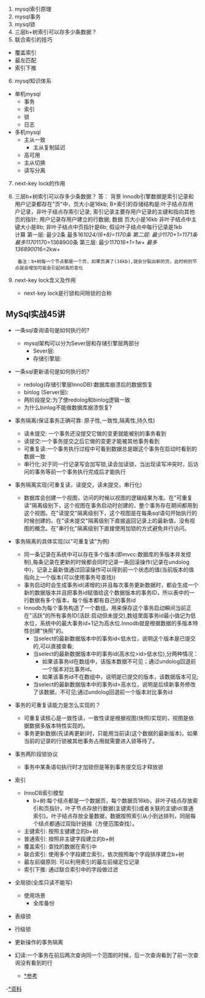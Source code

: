 1. mysql索引原理
2. mysql事务
3. mysql锁 
4. 三层b+树索引可以存多少条数据？
5. 联合索引的技巧
  - 覆盖索引
  - 最左匹配
  - 索引下推
6. mysql知识体系
  - 单机mysql
    - 事务
    - 索引
    - 锁
    - 日志
  - 多机mysql
    - 主从一致
      - 主从复制延迟
    - 高可用 
    - 主从切换
    - 读写分离
7. next-key lock的作用










1. 三层b+树索引可以存多少条数据？
   答：
    背景
      Innodb引擎数据是索引记录和用户记录都存在"页"中，页大小是16kb;
      B+索引的存储结构是:叶子结点存用户记录，非叶子结点存索引记录;
      索引记录主要存用户记录的主键和指向其他页的指针;
      用户记录存用户建立的行数据;
    数据
      页大小是16kb
      非叶子结点中主键大小是8b;
      非叶子结点中页指针是6b;
      假设叶子结点中每行记录是1kb  
    计算
      第一层:
        最少2条
        最多16*1024/(6+8)=1170条
      第二层:
        最少1170+1=1171条
        最多1170*1170=1368900条
      第三层: 
        最少1170*16+1=1w+
        最多1368900*16=2kw+

        备注：b+树每一个节点都是一个页，如果页满了(16kb),就会分裂出新的页，此时树的节点就会增加可能会引起树高的变化

7. next-key lock含义及作用
   - next-key lock是行锁和间隙锁的合称


## MySql实战45讲      
  - 一条sql查询语句是如何执行的?
    - mysql架构可以分为Sever层和存储引擎层两部分
      - Sever层:
      - 存储引擎层:

  - 一条sql更新语句是如何执行的?
    - redolog(存储引擎层InnoDB):数据库崩溃后的数据恢复
    - binlog (Server层):
    - 两阶段提交:为了使redolog和binlog逻辑一致
    - 为什么binlog不能做数据库崩溃恢复?

  - 事务隔离(保证事务正确可靠: 原子性,一致性,隔离性,持久性)
    - 读未提交: 一个事务还没提交它做的变更就能被别的事务看到
    - 读提交:一个事务提交之后它做的变更才能被其他事务看到
    - 可重复读:一个事务执行过程中可看到数据总是跟这个事务在启动时看到的数据一致
    - 串行化:对于同一行记录写会加写锁,读会加读锁，当出现读写冲突时，后访问的事务等前一个事务执行完成后才能执行

  - 事务隔离实现(可重复读，读提交，读未提交，串行化)
    - 数据库会创建一个视图，访问的时候以视图的逻辑结果为准。在"可重复读"隔离级别下，这个视图在事务启动时创建的，整个事务存在期间都用到这个视图。在"读提交"隔离级别下，这个视图是在每条sql语句开始执行的时候创建的。在"读未提交"隔离级别下直接返回记录上的最新值，没有视图的概念。在"串行化"隔离级别下直接使用加锁的方式避免并行访问。

  - 事务隔离的具体实现(以"可重复读"为例)
    - 同一条记录在系统中可以存在多个版本(即mvcc:数据库的多版本并发控制),每条记录在更新的时候都会同时记录一条回滚操作(记录在undolog中)，记录上最新值通过回滚操作可以得到前一个状态的值(当前版本的值指向上一个版本(可以使用事务号查找))
    - 事务启动时会生成事务id(递增的)并且每次事务更新数据时，都会生成一个新的数据版本并且把事务id赋值给这个数据版本的事务ID，所以表中的一行数据有多个版本，每个版本都有自己的事务id
    - Innodb为每个事务构造了一个数组，用来保存这个事务启动瞬间当前正在"活跃"的所有事务ID(活跃:启动但未提交),数组里面事务id最小值记为低水位，系统中的最大事务id+1记为高水位.Innodb就是根据数据的多版本特性创建"快照"的。
      - 当select的最新数据版本中的事务id<低水位，说明这个版本是已提交的,可以直接查看;
      - 当select的最新数据版本中的事务id(高水位>id>低水位),分两种情况：
        - 如果该事务id在数组中，该版本数据不可见；通过undolog回退前一个版本对比事务id。
        - 如果该事务id不在数组中，说明是已提交的版本，该数据版本可见;
      - 当select的最新数据版本中的事务id>高水位，说明是后续新事务修改了该数据，不可见;通过undolog回退前一个版本对比事务id
  - 事务的可重复读能力是怎么实现的？
    - 可重复读核心是一致性读，一致性读是根据视图(快照)实现的，视图是依据数据多版本特性实现的。
    - 事务更新数据(先读再更新)时，只能用当前读(这个数据的最新版本)。如果当前的记录的行锁被其他事务占用就需要进入锁等待了。
  - 事务两阶段锁协议
      - 事务中某条语句执行时才加锁但是等到事务提交后才释放锁


  - 索引 
    - InnoDB索引模型 
      - b+树:每个结点都是一个数据页，每个数据页16kb，非叶子结点存放索引和页指针，叶子节点存放行数据(主键索引)或者关联的主键id(普通索引)。叶子结点存放全量数据，数据按照索引从小到达排列，同层每个结点都通过双指针链接（方便范围查找）。
    - 主键索引: 按照主键建立的b+树
    - 普通索引: 按照非主键字段建立的b+树
    - 覆盖索引: 查找的数据在索引中
    - 联合索引: 使用多个字段建立索引，依次按照每个字段排序建立b+树
    - 最左前缀原则: 可以利用索引的最左前缀定位记录 
    - 索引下推: 通过联合索引中的字段做过滤

  - 全局锁(全库只读不能写)
    - 使用场景
      - 全库备份
  - 表级锁
  - 行级锁

  - 更新操作的事务隔离


  - 幻读:一个事务在前后两次查询同一个范围的时候，后一次查询看到了前一次查询没有看到的行
    - [*参考](https://cloud.tencent.com/developer/article/2136022)


  -[*资料](https://xiaolincoding.com/)